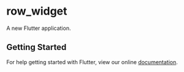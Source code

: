 # row_widget

A new Flutter application.

## Getting Started

For help getting started with Flutter, view our online
[documentation](https://flutter.io/).
